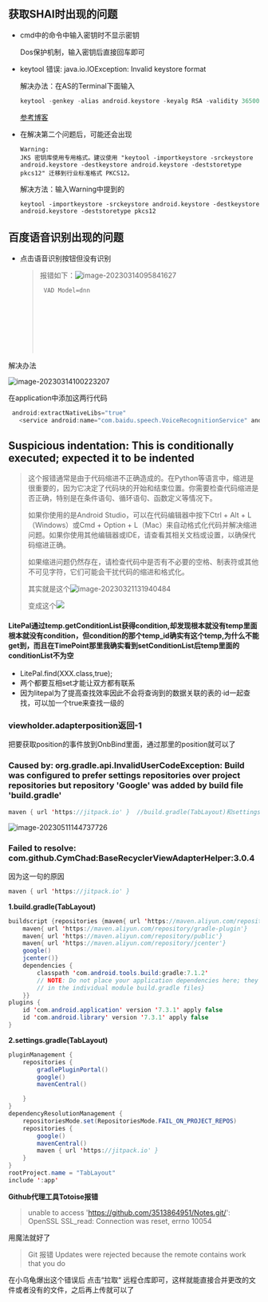 ## 获取SHAI时出现的问题

- cmd中的命令中输入密钥时不显示密钥

  Dos保护机制，输入密钥后直接回车即可

- keytool 错误: java.io.IOException: Invalid keystore format

  解决办法：在AS的Terminal下面输入 

  ```c
  keytool -genkey -alias android.keystore -keyalg RSA -validity 36500 -keystore android.keystore
  ```

  [参考博客](http://t.csdn.cn/8JTD4)

- 在解决第二个问题后，可能还会出现

  ```
  Warning:
  JKS 密钥库使用专用格式。建议使用 "keytool -importkeystore -srckeystore android.keystore -destkeystore android.keystore -deststoretype pkcs12" 迁移到行业标准格式 PKCS12。
  ```

  解决方法：输入Warning中提到的 

  ```
  keytool -importkeystore -srckeystore android.keystore -destkeystore android.keystore -deststoretype pkcs12
  ```

  

## 百度语音识别出现的问题

+ 点击语音识别按钮但没有识别

  > 报错如下：![image-20230314095841627](https://voyager0587.oss-cn-guangzhou.aliyuncs.com/%E7%AC%94%E8%AE%B0%E5%9B%BE%E7%89%87/202303140958695.png)
  >
  > ```java
  >  VAD Model=dnn
  >                                                                                                     
  >                                                                                                     [          1678758684.092 10596:10796 E/[%s:%d]failed to open dnn model file[%s]
  >                                                                                                      ]
  >                                                                                                     jni/../../../../../core/VAD/DNNVAD/vad_nn.cpp
  >                                                                                                     
  >                                                                                                     [          1678758684.092 10596:10796 E/[%s:%d]DNN Init Failed
  >                                                                                                      ]
  >                                                                                                    EVoiceRecognitionClientWorkStatusError errorDomain : 20 errorCode : 1 desc : VAD start: start error. mLastRecognitionResult: generateErrorResult errDomain = 20 errCode = 1
  > ```
  >
  > 

  

解决办法

![image-20230314100223207](https://voyager0587.oss-cn-guangzhou.aliyuncs.com/%E7%AC%94%E8%AE%B0%E5%9B%BE%E7%89%87/202303141002254.png)

在application中添加这两行代码

```java
 android:extractNativeLibs="true"
   <service android:name="com.baidu.speech.VoiceRecognitionService" android:exported="false" />//可能在另一个AndroidMainfest中也要加
```

## Suspicious indentation: This is conditionally executed; expected it to be indented

> 这个报错通常是由于代码缩进不正确造成的。在Python等语言中，缩进是很重要的，因为它决定了代码块的开始和结束位置。你需要检查代码缩进是否正确，特别是在条件语句、循环语句、函数定义等情况下。
>
> 如果你使用的是Android Studio，可以在代码编辑器中按下Ctrl + Alt + L（Windows）或Cmd + Option + L（Mac）来自动格式化代码并解决缩进问题。如果你使用其他编辑器或IDE，请查看其相关文档或设置，以确保代码缩进正确。
>
> 如果缩进问题仍然存在，请检查代码中是否有不必要的空格、制表符或其他不可见字符，它们可能会干扰代码的缩进和格式化。
>
> 其实就是这个![image-20230321131940484](https://voyager0587.oss-cn-guangzhou.aliyuncs.com/%E7%AC%94%E8%AE%B0%E5%9B%BE%E7%89%87/202303211319526.png)
>
> 变成这个![](https://voyager0587.oss-cn-guangzhou.aliyuncs.com/%E7%AC%94%E8%AE%B0%E5%9B%BE%E7%89%87/202303211320327.png)
>
> 

#### LitePal通过temp.getConditionList获得condition,却发现根本就没有temp里面根本就没有condition，但condition的那个temp_id确实有这个temp,为什么不能get到，而且在TimePoint那里我确实看到setConditionList后temp里面的conditionList不为空

+ LitePal.find(XXX.class,true);
+ 两个都要互相set才能让双方都有联系
+ 因为litepal为了提高查找效率因此不会将查询到的数据关联的表的·id一起查找，可以加一个true来查找一级的

### viewholder.adapterposition返回-1

把要获取position的事件放到OnbBind里面，通过那里的position就可以了       

### Caused by: org.gradle.api.InvalidUserCodeException: Build was configured to prefer settings repositories over project repositories but repository 'Google' was added by build file 'build.gradle'

```java
maven { url 'https://jitpack.io' }	//build.gradle(TabLayout)和settings.gradle(TabLayout)里面都有这一句导致的，要把build.gradle(TabLayout)里面的删除
```

![image-20230511144737726](https://voyager0587.oss-cn-guangzhou.aliyuncs.com/%E7%AC%94%E8%AE%B0%E5%9B%BE%E7%89%87/202305111447935.png)

### Failed to resolve: com.github.CymChad:BaseRecyclerViewAdapterHelper:3.0.4

因为这一句的原因

```java
maven { url 'https://jitpack.io' }
```

**1.build.gradle(TabLayout)**

```java
buildscript {repositories {maven{ url 'https://maven.aliyun.com/repository/google'}
    maven{ url 'https://maven.aliyun.com/repository/gradle-plugin'}
    maven{ url 'https://maven.aliyun.com/repository/public'}
    maven{ url 'https://maven.aliyun.com/repository/jcenter'}
    google()
    jcenter()}
    dependencies {
        classpath 'com.android.tools.build:gradle:7.1.2'
        // NOTE: Do not place your application dependencies here; they belong
        // in the individual module build.gradle files}
    }}
plugins {
    id 'com.android.application' version '7.3.1' apply false
    id 'com.android.library' version '7.3.1' apply false
}
```

**2.settings.gradle(TabLayout)**

```java
pluginManagement {
    repositories {
        gradlePluginPortal()
        google()
        mavenCentral()

    }
}
dependencyResolutionManagement {
    repositoriesMode.set(RepositoriesMode.FAIL_ON_PROJECT_REPOS)
    repositories {
        google()
        mavenCentral()
        maven { url 'https://jitpack.io' }
    }
}
rootProject.name = "TabLayout"
include ':app'

```

**Github代理工具Totoise报错**

>  unable to access 'https://github.com/3513864951/Notes.git/': OpenSSL SSL_read: Connection was reset, errno 10054

用魔法就好了

> Git 报错 Updates were rejected because the remote contains work that you do

在小乌龟爆出这个错误后 点击“拉取“ 远程仓库即可，这样就能直接合并更改的文件或者没有的文件，之后再上传就可以了











